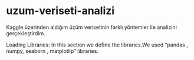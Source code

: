 # uzum-veriseti-analizi
Kaggle üzerinden aldığım üzüm verisetinin farklı yöntemler ile analizini gerçekleştirdim.


Loading Libraries: In this section we define the libraries.We used “pandas , numpy, seaborn , matplotlip” libraries.

